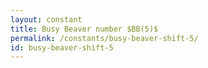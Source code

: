 ```yaml
---
layout: constant
title: Busy Beaver number $BB(5)$
permalink: /constants/busy-beaver-shift-5/
id: busy-beaver-shift-5
---
```


